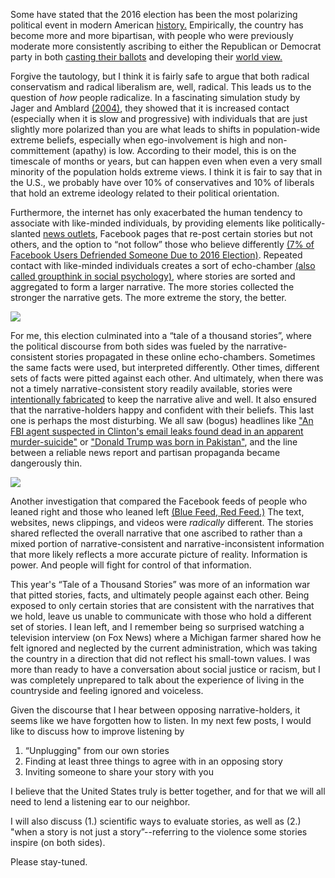 Some have stated that the 2016 election has been the most polarizing
political event in modern American
[history.](http://www.rollingstone.com/politics/news/why-the-2016-election-will-be-one-of-the-most-pivotal-moments-of-our-time-20151203)
Empirically, the country has become more and more bipartisan, with
people who were previously moderate more consistently ascribing to
either the Republican or Democrat party in both [casting their
ballots](http://www.people-press.org/2014/06/12/political-polarization-in-the-american-public/)
and developing their [world
view.](https://news.uchicago.edu/article/2012/11/09/partisanship-shapes-beliefs-about-political-and-non-political-issues)

Forgive the tautology, but I think it is fairly safe to argue that both
radical conservatism and radical liberalism are, well, radical. This
leads us to the question of *how* people radicalize. In a fascinating
simulation study by Jager and Amblard
[(2004)](http://www.rug.nl/staff/w.jager/jager_amblard_cmot_2004.pdf),
they showed that it is increased contact (especially when it is slow and
progressive) with individuals that are just slightly more polarized than
you are what leads to shifts in population-wide extreme beliefs,
especially when ego-involvement is high and non-committement (apathy) is
low. According to their model, this is on the timescale of months or
years, but can happen even when even a very small minority of the
population holds extreme views. I think it is fair to say that in the
U.S., we probably have over 10% of conservatives and 10% of liberals
that hold an extreme ideology related to their political orientation.

Furthermore, the internet has only exacerbated the human tendency to
associate with like-minded individuals, by providing elements like
politically-slanted [news
outlets](http://www.businessinsider.com/here-are-the-most-and-least-trusted-news-outlets-in-america-2014-10),
Facebook pages that re-post certain stories but not others, and the
option to “not follow” those who believe differently [(7% of Facebook
Users Defriended Someone Due to 2016
Election)](http://www.chicagotribune.com/lifestyles/ct-facebook-election-reaction-family-1109-20161109-story.html).
Repeated contact with like-minded individuals creates a sort of
echo-chamber [(also called groupthink in social
psychology)](https://en.wikipedia.org/wiki/Groupthink), where stories
are sorted and aggregated to form a larger narrative. The more stories
collected the stronger the narrative gets. The more extreme the story,
the better.

![](http://static3.businessinsider.com/image/5446619369bedd2b5b3ecd67-800-/pj_14.10.21_mediapolarization-01.png)

For me, this election culminated into a “tale of a thousand stories”,
where the political discourse from both sides was fueled by the
narrative-consistent stories propagated in these online echo-chambers.
Sometimes the same facts were used, but interpreted differently. Other
times, different sets of facts were pitted against each other. And
ultimately, when there was not a timely narrative-consistent story
readily available, stories were [intentionally
fabricated](http://www.vox.com/new-money/2016/11/16/13659840/facebook-fake-news-chart)
to keep the narrative alive and well. It also ensured that the
narrative-holders happy and confident with their beliefs. This last one
is perhaps the most disturbing. We all saw (bogus) headlines like ["An
FBI agent suspected in Clinton's email leaks found dead in an apparent
murder-suicide"](http://www.snopes.com/fbi-agent-murder-suicide/) or
["Donald Trump was born in
Pakistan"](http://www.snopes.com/donald-trump-was-born-in-pakistan/),
and the line between a reliable news report and partisan propaganda
became dangerously thin.

![](https://cdn0.vox-cdn.com/thumbor/OidoJL7Wrepqrdg0mdByOrhYv4M=/1600x0/filters:no_upscale()/cdn0.vox-cdn.com/uploads/chorus_asset/file/7484977/sub_buzz_441_1479332078_1.png)

Another investigation that compared the Facebook feeds of people who
leaned right and those who leaned left [(Blue Feed, Red
Feed.)](http://graphics.wsj.com/blue-feed-red-feed/) The text, websites,
news clippings, and videos were *radically* different. The stories
shared reflected the overall narrative that one ascribed to rather than
a mixed portion of narrative-consistent and narrative-inconsistent
information that more likely reflects a more accurate picture of
reality. Information is power. And people will fight for control of that
information.

This year's “Tale of a Thousand Stories” was more of an information war
that pitted stories, facts, and ultimately people against each other.
Being exposed to only certain stories that are consistent with the
narratives that we hold, leave us unable to communicate with those who
hold a different set of stories. I lean left, and I remember being so
surprised watching a television interview (on Fox News) where a Michigan
farmer shared how he felt ignored and neglected by the current
administration, which was taking the country in a direction that did not
reflect his small-town values. I was more than ready to have a
conversation about social justice or racism, but I was completely
unprepared to talk about the experience of living in the countryside and
feeling ignored and voiceless.

Given the discourse that I hear between opposing narrative-holders, it
seems like we have forgotten how to listen. In my next few posts, I
would like to discuss how to improve listening by

1.  “Unplugging" from our own stories
2.  Finding at least three things to agree with in an opposing story
3.  Inviting someone to share your story with you

I believe that the United States truly is better together, and for that
we will all need to lend a listening ear to our neighbor.

I will also discuss (1.) scientific ways to evaluate stories, as well as
(2.) "when a story is not just a story”--referring to the violence some
stories inspire (on both sides).

Please stay-tuned.
